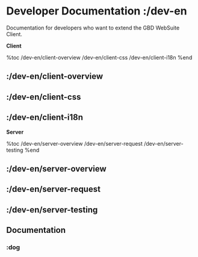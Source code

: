 # Developer Documentation :/dev-en

Documentation for developers who want to extend the GBD WebSuite Client.

**Client** 

%toc
/dev-en/client-overview
/dev-en/client-css
/dev-en/client-i18n
%end

## :/dev-en/client-overview
## :/dev-en/client-css
## :/dev-en/client-i18n

**Server**

%toc
/dev-en/server-overview
/dev-en/server-request
/dev-en/server-testing
%end

## :/dev-en/server-overview
## :/dev-en/server-request
## :/dev-en/server-testing

## Documentation

### :dog